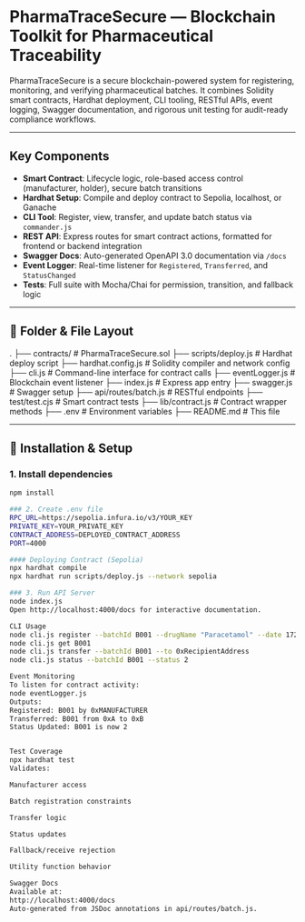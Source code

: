 # PharmaTraceSecure — Blockchain Toolkit for Pharmaceutical Traceability

PharmaTraceSecure is a secure blockchain-powered system for registering, monitoring, and verifying pharmaceutical batches. It combines Solidity smart contracts, Hardhat deployment, CLI tooling, RESTful APIs, event logging, Swagger documentation, and rigorous unit testing for audit-ready compliance workflows.

---

## Key Components

- **Smart Contract**: Lifecycle logic, role-based access control (manufacturer, holder), secure batch transitions
- **Hardhat Setup**: Compile and deploy contract to Sepolia, localhost, or Ganache
- **CLI Tool**: Register, view, transfer, and update batch status via `commander.js`
- **REST API**: Express routes for smart contract actions, formatted for frontend or backend integration
- **Swagger Docs**: Auto-generated OpenAPI 3.0 documentation via `/docs`
- **Event Logger**: Real-time listener for `Registered`, `Transferred`, and `StatusChanged`
- **Tests**: Full suite with Mocha/Chai for permission, transition, and fallback logic

---

## 📁 Folder & File Layout
. ├── contracts/ # PharmaTraceSecure.sol ├── scripts/deploy.js # Hardhat deploy script ├── hardhat.config.js # Solidity compiler and network config ├── cli.js # Command-line interface for contract calls ├── eventLogger.js # Blockchain event listener ├── index.js # Express app entry ├── swagger.js # Swagger setup ├── api/routes/batch.js # RESTful endpoints ├── test/test.cjs # Smart contract tests ├── lib/contract.js # Contract wrapper methods ├── .env # Environment variables ├── README.md # This file


---

## 🚀 Installation & Setup

### 1. Install dependencies
```bash
npm install

### 2. Create .env file
RPC_URL=https://sepolia.infura.io/v3/YOUR_KEY
PRIVATE_KEY=YOUR_PRIVATE_KEY
CONTRACT_ADDRESS=DEPLOYED_CONTRACT_ADDRESS
PORT=4000

#### Deploying Contract (Sepolia)
npx hardhat compile
npx hardhat run scripts/deploy.js --network sepolia

### 3. Run API Server
node index.js
Open http://localhost:4000/docs for interactive documentation.

CLI Usage
node cli.js register --batchId B001 --drugName "Paracetamol" --date 1720000000 --cid QmCID123
node cli.js get B001
node cli.js transfer --batchId B001 --to 0xRecipientAddress
node cli.js status --batchId B001 --status 2

Event Monitoring
To listen for contract activity:
node eventLogger.js
Outputs:
Registered: B001 by 0xMANUFACTURER
Transferred: B001 from 0xA to 0xB
Status Updated: B001 is now 2


Test Coverage
npx hardhat test
Validates:

Manufacturer access

Batch registration constraints

Transfer logic

Status updates

Fallback/receive rejection

Utility function behavior

Swagger Docs
Available at:
http://localhost:4000/docs
Auto-generated from JSDoc annotations in api/routes/batch.js.



